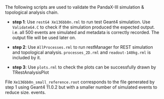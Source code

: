 The following scripts are used to validate the PandaX-III simulation & topological analysis chain.

- **step 1**: Use `restG4 Xe136bb0n.rml` to run test Geant4 simulation. Use `ValidateG4.C` to check if the simulation
  produced the expected output. i.e. all 500 events are simulated and metadata is correctly recorded. The output file
  will be used later on.

- **step 2**: Use `AllProcesses.rml` to run restManager for REST simulation and topological analysis. `processes_2D.rml`
  and `readout-140kg.rml` is included by it.

- **step 3**: Use `plots.rml` to check the plots can be successfully drawn by TRestAnalysisPlot

File `Xe136bb0n_small_reference.root` corresponds to the file generated by step 1 using Geant4 11.0.2 but with a smaller
number of simulated events to reduce size. events.
